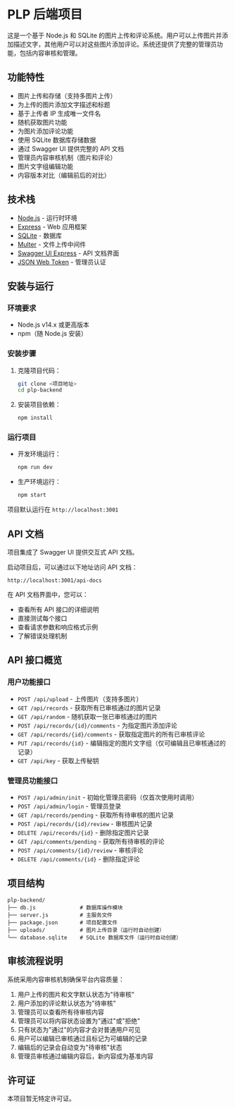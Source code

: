 # PLP 后端项目

这是一个基于 Node.js 和 SQLite 的图片上传和评论系统。用户可以上传图片并添加描述文字，其他用户可以对这些图片添加评论。系统还提供了完整的管理员功能，包括内容审核和管理。

## 功能特性

- 图片上传和存储（支持多图片上传）
- 为上传的图片添加文字描述和标题
- 基于上传者 IP 生成唯一文件名
- 随机获取图片功能
- 为图片添加评论功能
- 使用 SQLite 数据库存储数据
- 通过 Swagger UI 提供完整的 API 文档
- 管理员内容审核机制（图片和评论）
- 图片文字组编辑功能
- 内容版本对比（编辑前后的对比）

## 技术栈

- [Node.js](https://nodejs.org/) - 运行时环境
- [Express](https://expressjs.com/) - Web 应用框架
- [SQLite](https://www.sqlite.org/) - 数据库
- [Multer](https://github.com/expressjs/multer) - 文件上传中间件
- [Swagger UI Express](https://github.com/scottie1984/swagger-ui-express) - API 文档界面
- [JSON Web Token](https://github.com/auth0/node-jsonwebtoken) - 管理员认证

## 安装与运行

### 环境要求

- Node.js v14.x 或更高版本
- npm（随 Node.js 安装）

### 安装步骤

1. 克隆项目代码：
   ```bash
   git clone <项目地址>
   cd plp-backend
   ```

2. 安装项目依赖：
   ```bash
   npm install
   ```

### 运行项目

- 开发环境运行：
  ```bash
  npm run dev
  ```

- 生产环境运行：
  ```bash
  npm start
  ```

项目默认运行在 `http://localhost:3001`

## API 文档

项目集成了 Swagger UI 提供交互式 API 文档。

启动项目后，可以通过以下地址访问 API 文档：
```
http://localhost:3001/api-docs
```

在 API 文档界面中，您可以：
- 查看所有 API 接口的详细说明
- 直接测试每个接口
- 查看请求参数和响应格式示例
- 了解错误处理机制

## API 接口概览

### 用户功能接口
- `POST /api/upload` - 上传图片（支持多图片）
- `GET /api/records` - 获取所有已审核通过的图片记录
- `GET /api/random` - 随机获取一张已审核通过的图片
- `POST /api/records/{id}/comments` - 为指定图片添加评论
- `GET /api/records/{id}/comments` - 获取指定图片的所有已审核评论
- `PUT /api/records/{id}` - 编辑指定的图片文字组（仅可编辑且已审核通过的记录）
- `GET /api/key` - 获取上传秘钥

### 管理员功能接口
- `POST /api/admin/init` - 初始化管理员密码（仅首次使用时调用）
- `POST /api/admin/login` - 管理员登录
- `GET /api/records/pending` - 获取所有待审核的图片记录
- `POST /api/records/{id}/review` - 审核图片记录
- `DELETE /api/records/{id}` - 删除指定图片记录
- `GET /api/comments/pending` - 获取所有待审核的评论
- `POST /api/comments/{id}/review` - 审核评论
- `DELETE /api/comments/{id}` - 删除指定评论

## 项目结构

```
plp-backend/
├── db.js              # 数据库操作模块
├── server.js          # 主服务文件
├── package.json       # 项目配置文件
├── uploads/           # 图片上传目录（运行时自动创建）
└── database.sqlite    # SQLite 数据库文件（运行时自动创建）
```

## 审核流程说明

系统采用内容审核机制确保平台内容质量：

1. 用户上传的图片和文字默认状态为"待审核"
2. 用户添加的评论默认状态为"待审核"
3. 管理员可以查看所有待审核内容
4. 管理员可以将内容状态设置为"通过"或"拒绝"
5. 只有状态为"通过"的内容才会对普通用户可见
6. 用户可以编辑已审核通过且标记为可编辑的记录
7. 编辑后的记录会自动变为"待审核"状态
8. 管理员审核通过编辑内容后，新内容成为基准内容

## 许可证

本项目暂无特定许可证。